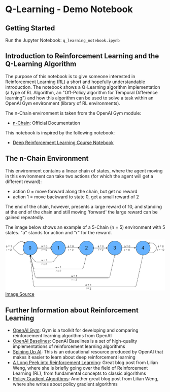 # Q-Learning - Demo Notebook

## Getting Started

Run the Jupyter Notebook:
`q_learning_notebook.ipynb`

## Introduction to Reinforcement Learning and the Q-Learning Algorithm

The purpose of this notebook is to give someone interested in Reinforcement Learning (RL) a short and hopefully understandable introduction. The notebook shows a Q-Learning algorithm implementation (a type of RL Algorithm, an "Off-Policy algorithm for Temporal Difference learning") and how this algorithm can be used to solve a task within an OpenAI Gym environment (library of RL environments).

The n-Chain environment is taken from the OpenAI Gym module:
- [n-Chain](https://gym.openai.com/envs/NChain-v0/): Official Documentation

This notebook is inspired by the following notebook:
- [Deep Reinforcement Learning Course Notebook](https://github.com/simoninithomas/Deep_reinforcement_learning_Course/blob/master/Q%20learning/Taxi-v2/Q%20Learning%20with%20OpenAI%20Taxi-v2%20video%20version.ipynb)


## The n-Chain Environment

This environment contains a linear chain of states, where the agent moving in this environment can take two actions (for which the agent will get a different reward):
- action 0 = move forward along the chain, but get no reward
- action 1 = move backward to state 0, get a small reward of 2

The end of the chain, however, presents a large reward of 10, and standing at the end of the chain and still moving 'forward' the large reward can be gained repeatedly.

The image below shows an example of a 5-Chain (n = 5) environment with 5 states. "a" stands for action and "r" for the reward.

![NChain](/NChain-illustration.png)
[Image Source](https://adventuresinmachinelearning.com/reinforcement-learning-tutorial-python-keras/)

## Further Information about Reinforcement Learning
- [OpenAI Gym](https://gym.openai.com/): Gym is a toolkit for developing and comparing reinforcement learning algorithms from OpenAI
- [OpenAI Baselines](https://github.com/openai/baselines): OpenAI Baselines is a set of high-quality implementations of reinforcement learning algorithms
- [Spining Up AI](https://spinningup.openai.com): This is an educational resource produced by OpenAI that makes it easier to learn about deep reinforcement learning
- [A Long Peek into Reinforcement Learning](https://lilianweng.github.io/lil-log/2018/02/19/a-long-peek-into-reinforcement-learning.html): Great blog post from Lilian Weng, where she is briefly going over the field of Reinforcement Learning (RL), from fundamental concepts to classic algorithms
- [Policy Gradient Algorithms](https://lilianweng.github.io/lil-log/2018/04/08/policy-gradient-algorithms.html): Another great blog post from Lilian Weng, where she writes about policy gradient algorithms
